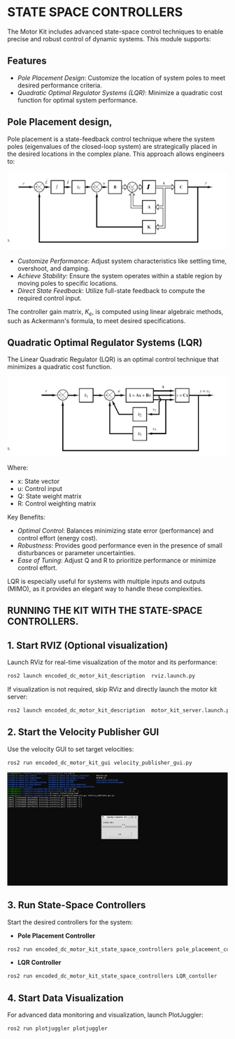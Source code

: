 # STATE SPACE CONTROLLERS

The Motor Kit includes advanced state-space control techniques to enable precise and robust control of dynamic systems. This module supports:

## Features
 - *Pole Placement Design*: Customize the location of system poles to meet desired performance criteria.
 - *Quadratic Optimal Regulator Systems (LQR)*: Minimize a quadratic cost function for optimal system performance.

## Pole Placement design,

Pole placement is a state-feedback control technique where the system poles (eigenvalues of the closed-loop system) are strategically placed in the desired locations in the complex plane. This approach allows engineers to:

![POLE PLACEMENT IMAGE](/encoded_dc_motor_kit_state_space_controllers/documentation/images/pole_placement.png)

 - *Customize Performance*: Adjust system characteristics like settling time, overshoot, and damping.
 - *Achieve Stability*: Ensure the system operates within a stable region by moving poles to specific locations.
 - *Direct State Feedback*: Utilize full-state feedback to compute the required control input.


The controller gain matrix, $K_e$, is computed using linear algebraic methods, such as Ackermann's formula, to meet desired specifications.


## Quadratic Optimal Regulator Systems (LQR)

The Linear Quadratic Regulator (LQR) is an optimal control technique that minimizes a quadratic cost function.

![LQR](/encoded_dc_motor_kit_state_space_controllers/documentation/images/lqr.png)

Where:

- x: State vector
- u: Control input
- Q: State weight matrix
- R: Control weighting matrix

Key Benefits:

- *Optimal Control*: Balances minimizing state error (performance) and control effort (energy cost).
- *Robustness*:  Provides good performance even in the presence of small disturbances or parameter uncertainties.
- *Ease of Tuning*: Adjust Q and R to prioritize performance or minimize control effort.

LQR is especially useful for systems with multiple inputs and outputs (MIMO), as it provides an elegant way to handle these complexities.


## RUNNING THE KIT WITH THE STATE-SPACE CONTROLLERS.

## 1. Start RVIZ (Optional visualization)
Launch RViz for real-time visualization of the motor and its performance:
```bash
ros2 launch encoded_dc_motor_kit_description  rviz.launch.py
```
If visualization is not required, skip RViz and directly launch the motor kit server:
```bash
ros2 launch encoded_dc_motor_kit_description  motor_kit_server.launch.py
```
## 2. Start the Velocity Publisher GUI

Use the velocity GUI to set target velocities:
```bash
ros2 run encoded_dc_motor_kit_gui velocity_publisher_gui.py
```

![VELOCITY GUI](/encoded_dc_motor_kit_state_space_controllers/documentation/images/velocity_gui.png)

## 3. Run State-Space Controllers

Start the desired controllers for the system:

 - **Pole Placement Controller**

```bash
ros2 run encoded_dc_motor_kit_state_space_controllers pole_placement_contoller
```

 - **LQR Controller**

```bash
ros2 run encoded_dc_motor_kit_state_space_controllers LQR_contoller
```

## 4. Start Data Visualization

For advanced data monitoring and visualization, launch PlotJuggler:

```bash
ros2 run plotjuggler plotjuggler
```

